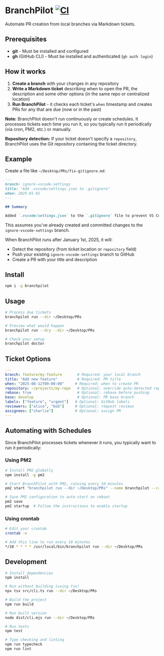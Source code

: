 # BranchPilot [![CI](https://github.com/AlecRust/branchpilot/actions/workflows/ci.yml/badge.svg)](https://github.com/AlecRust/branchpilot/actions/workflows/ci.yml)

Automate PR creation from local branches via Markdown tickets.

## Prerequisites

- **git** - Must be installed and configured
- **gh** (GitHub CLI) - Must be installed and authenticated (`gh auth login`)

## How it works

1. **Create a branch** with your changes in any repository
2. **Write a Markdown ticket** describing when to open the PR, the description and some other options (in the same repo or centralized location)
3. **Run BranchPilot** - it checks each ticket's `when` timestamp and creates PRs for any that are due (now or in the past)

**Note:** BranchPilot doesn't run continuously or create schedules. It processes tickets each time you run it, so you typically run it periodically (via cron, PM2, etc.) or manually.

**Repository detection:** If your ticket doesn't specify a `repository`, BranchPilot uses the Git repository containing the ticket directory.

## Example

Create a file like `~/Desktop/PRs/fix-gitignore.md`:

```markdown
---
branch: ignore-vscode-settings
title: "Add .vscode/settings.json to .gitignore"
when: 2025-01-01
---

## Summary

Added `.vscode/settings.json` to the `.gitignore` file to prevent VS Code workspace settings from being committed to the repository.
```

This assumes you've already created and committed changes to the `ignore-vscode-settings` branch.

When BranchPilot runs after January 1st, 2025, it will:

- Detect the repository (from ticket location or `repository` field)
- Push your existing `ignore-vscode-settings` branch to GitHub
- Create a PR with your title and description

## Install

```bash
npm i -g branchpilot
```

## Usage

```bash
# Process due tickets
branchpilot run --dir ~/Desktop/PRs

# Preview what would happen
branchpilot run --dry --dir ~/Desktop/PRs

# Check your setup
branchpilot doctor
```

## Ticket Options

```yaml
---
branch: feature/my-feature       # Required: your local branch
title: "Add new feature"         # Required: PR title
when: "2025-08-12T09:00:00"     # Required: when to create PR
repository: ~/projects/my-repo   # Optional: override auto-detected repo
rebase: true                     # Optional: rebase before pushing
base: develop                    # Optional: PR base branch
labels: ["feature", "urgent"]   # Optional: GitHub labels
reviewers: ["alice", "bob"]     # Optional: request reviews
assignees: ["charlie"]          # Optional: assign PR
---
```

## Automating with Schedules

Since BranchPilot processes tickets whenever it runs, you typically want to run it periodically:

### Using PM2

```bash
# Install PM2 globally
npm install -g pm2

# Start BranchPilot with PM2, running every 10 minutes
pm2 start "branchpilot run --dir ~/Desktop/PRs" --name branchpilot --cron "*/10 * * * *"

# Save PM2 configuration to auto-start on reboot
pm2 save
pm2 startup  # Follow the instructions to enable startup
```

### Using crontab

```bash
# Edit your crontab
crontab -e

# Add this line to run every 10 minutes
*/10 * * * * /usr/local/bin/branchpilot run --dir ~/Desktop/PRs
```

## Development

```bash
# Install dependencies
npm install

# Run without building (using tsx)
npx tsx src/cli.ts run --dir ~/Desktop/PRs

# Build the project
npm run build

# Run built version
node dist/cli.mjs run --dir ~/Desktop/PRs

# Run tests
npm test

# Type checking and linting
npm run typecheck
npm run lint
